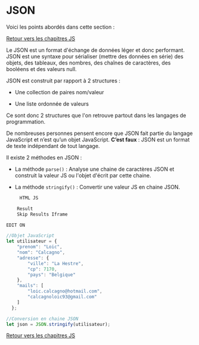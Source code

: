 # JSON

Voici les points abordés dans cette section : 

[Retour vers les chapitres JS](https://github.com/CalcagnoLoic/aide_memoire/blob/main/R%C3%A9pertoire/js.md)

Le JSON est un format d'échange de données léger et donc performant. JSON est une syntaxe pour sérialiser (mettre des données en série) des objets, des tableaux, des nombres, des chaînes de caractères, des booléens et des valeurs null.

JSON est construit par rapport à 2 structures : 

* Une collection de paires nom/valeur

* Une liste ordonnée de valeurs

Ce sont donc 2 structures que l'on retrouve partout dans les langages de programmation.

De nombreuses personnes pensent encore que JSON fait partie du langage JavaScript et n’est qu’un objet JavaScript. **C’est faux** : JSON est un format de texte indépendant de tout langage.

Il existe 2 méthodes en JSON :

- La méthode `parse()` : Analyse une chaine de caractères JSON et construit la valeur JS ou l'objet d'écrit par cette chaine. 

- La méthode `stringify()` : Convertir une valeur JS en chaine JSON. 

```js
     HTML JS 

    Result
    Skip Results Iframe

EDIT ON

//Objet JavaScript
let utilisateur = {
    "prenom": "Loic",
    "nom": "Calcagno",
    "adresse": {
        "ville": "La Hestre",
        "cp": 7170,
        "pays": "Belgique"
    },
    "mails": [
        "loic.calcagno@hotmail.com",
        "calcagnoloic93@gmail.com"
    ]
  };

//Conversion en chaine JSON
let json = JSON.stringify(utilisateur);
```

[Retour vers les chapitres JS](https://github.com/CalcagnoLoic/aide_memoire/blob/main/R%C3%A9pertoire/js.md)
